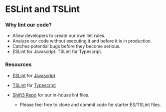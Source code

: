 # ESLint and TSLint

### Why lint our code?

- Allow developers to create our own lint rules.
- Analyze our code without executing it and before it is in production.
- Catches potential bugs before they become serious.
- ESLint for Javascript. TSLint for Typescript.

### Resources

- [ESLint](https://eslint.org) for [Javascript](https://www.npmjs.com/package/eslint)

* [TSLint](https://www.npmjs.com/package/tslint) for [Typescript](https://palantir.github.io/tslint/usage/cli/)

* [Shift3 Repo](https://github.com/Shift3/linting) for our in-house lint files.
  - Please feel free to clone and commit code for starter ES/TSLint files.
